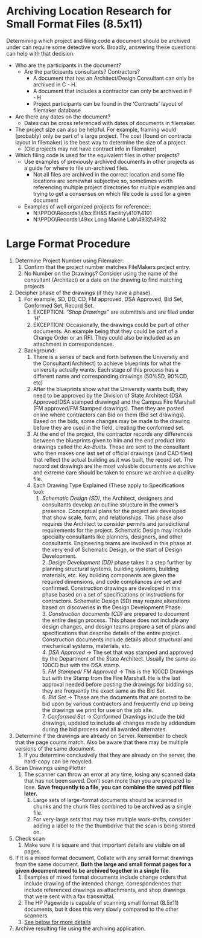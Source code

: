 # Archiving Location Research for Small Format Files (8.5x11)

Determining which project and filing code a document should be archived under can require some detective work. Broadly, answering these questions can help with that decision.

* Who are the participants in the document?  
  * Are the participants consultants? Contractors?  
    * A document that has an Architect/Design Consultant can only be archived in C \- H.  
    * A document that includes a contractor can only be archived in F \- H  
    * Project participants can be found in the ‘Contracts’ layout of filemaker database  
* Are there any dates on the document?  
  * Dates can be cross referenced with dates of documents in filemaker.   
* The project size can also be helpful. For example, framing would (probably) only be part of a large project. The cost (found on contracts layout in filemaker) is the best way to determine the size of a project.  
  * (Old projects may not have contract info in filemaker)  
* Which filing code is used for the equivalent files in other projects?  
  * Use examples of previously archived documents in other projects as a guide for where to file un-archived files.  
    * Not all files are archived in the correct location and some file locations are somewhat subjective so, sometimes worth referencing multiple project directories for multiple examples and trying to get a consensus on which file code is used for a given document  
  * Examples of well organized projects for reference::  
    * N:\\PPDO\\Records:\\41xx   EH\&S Facility\\4101\\4101  
    * N:\\PPDO\\Records:\\49xx   Long Marine Lab\\4932\\4932

# Large Format Procedure

1. Determine Project Number using Filemaker:   
   1. Confirm that the project number matches FileMakers project entry.  
   2. No Number on the Drawings? Consider using the name of the consultant (Architect) or a date on the drawing to find matching projects  
2. Decipher phase of the drawings (if they have a phase).   
   1. For example, SD, DD, CD, FM approved, DSA Approved, Bid Set, Conformed Set, Record Set.  
      1. EXCEPTION: *“Shop Drawings”* are submittals and are filed under ‘H’  
      2. EXCEPTION: Occasionally, the drawings could be part of other documents. An example being that they could be part of a Change Order or an RFI. They could also be included as an attachment in correspondences.  
   2. Background:   
      1. There is a series of back and forth between the University and the Consultant(Architect) to achieve blueprints for what the university actually wants. Each stage of this process has a different name and corresponding drawings (50%SD, 90%CD, etc)   
      2. After the blueprints show what the University wants built, they need to be approved by the Division of State Architect (DSA Approved/DSA stamped drawings) and the Campus Fire Marshall (FM approved/FM Stamped drawings). Then they are posted online where contractors can Bid on them (Bid set drawings). Based on the bids, some changes may be made to the drawing before they are used in the field, creating the conformed set.  
      3. At the end of the project, the contractor records any differences between the blueprints given to him and the end product into drawings called the *As-Builts*. These are sent to the consultant who then makes one last set of official drawings (and CAD files) that reflect the actual building as it was built, the record set. The record set drawings are the most valuable documents we archive and extreme care should be taken to ensure we archive a quality file.  
      4. Each Drawing Type Explained (These apply to Specifications too):  
         1. *Schematic Design (SD)*, the Architect, designers and consultants develop an outline structure in the owner’s presence. Conceptual plans for the project are developed that show scale, form, and relationships. This phase also requires the Architect to consider permits and jurisdictional requirements for the project.  Schematic Design may include specialty consultants like planners, designers, and other consultants. Engineering teams are involved in this phase at the very end of Schematic Design, or the start of Design Development.  
            2. *Design Development (DD)* phase takes it a step further by planning structural systems, building systems, building materials, etc. Key building components are given the required dimensions, and code compliances are set and confirmed. Construction drawings are developed in this phase based on a set of specifications or instructions for contractors. Schematic Design (SD) may require alterations based on discoveries in the Design Development Phase.  
            3. *Construction documents (CD)* are prepared to document the entire design process. This phase does not include any design changes, and design teams prepare a set of plans and specifications that describe details of the entire project. Construction documents include details about structural and mechanical systems, materials, etc.  
            4. *DSA Approved* → The set that was stamped and approved by the Department of the State Architect. Usually the same as 100CD but with the DSA stamp.  
            5. *FM Stamped/ FM Approved* → This is the 100CD Drawings but with the Stamp from the Fire Marshall. He is the last approval needed before posting the drawings for bidding so, they are frequently the exact same as the Bid Set.  
            6. *Bid Set* → These are the documents that are posted to be bid upon by various contractors and frequently end up being the drawings we print for use on the job site.  
            7. *Conformed Set* → Conformed Drawings include the bid drawings, updated to include all changes made by addendum during the bid process and all awarded alternates.  
3. Determine if the drawings are already on Server. Remember to check that the page counts match. Also be aware that there may be multiple versions of the same document.  
   1. If you determine conclusively that they are already on the server, the hard-copy can be recycled.  
4. Scan Drawings using Plotter  
   1. The scanner can throw an error at any time, losing any scanned data that has not been saved. Don’t scan more than you are prepared to lose. **Save frequently to a file, you can combine the saved pdf files later.**   
      1. Large sets of large-format documents should be scanned in chunks and the chunk files combined to be archived as a single file.  
      2. For very-large sets that may take multiple work-shifts, consider adding a label to the the thumbdrive that the scan is being stored on.  
5. Check scan  
   1. Make sure it is square and that important details are visible on all pages.  
6. If it is a mixed format document, Collate with any small format drawings from the same document. **Both the large and small format pages for a given document need to be archived together in a single file**.  
   1. Examples of mixed format documents include change orders that include drawing of the intended change, correspondences that include referenced drawings as attachments, and shop drawings that were sent with a fax transmittal.  
   2. The HP Pagewide is capable of scanning small format (8.5x11) documents, but it does this very slowly compared to the other scanners.  
   3. [See below for more details](https://docs.google.com/document/d/1Xub4G7-STdRrQsmfLbzuJsgFqC9Zu42qeYVMNM87JXM/edit#bookmark=id.224clmib92gp)  
7. Archive resulting file using the archiving application.